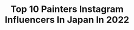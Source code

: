 ---
title: Top 10 Painters Instagram Influencers In Japan In 2022
description: >-
  Find top painters Instagram influencers in Japan in 2022. Most popular hashtags: #art #drawing #artwork.
platform: Instagram
hits: 49
text_top: Analyze the most popular Instagram accounts on inBeat.
text_bottom: Our platform has 49 Instagram influencers like this in Japan for you to pitch.
profiles:
  - username: "chai_yuuki"
    fullname: >-
      ユウキ YUUKI
    bio: >-
      💗CHAI @chaiofficialjpn 🦄 bassist 🍑 painter 💒 I’m Japanese
    location: "Japan"
    followers: 22495
    engagement: 400
    commentsToLikes: 0.009647
    id: ck0tztledrl0o0i1992nxr8gg
    verified: false
    hashtags: "#remake, #illustration, #chaiband, #neokawaii"
  - username: "hikaru_cho"
    fullname: >-
      チョーヒカル Hikaru Cho
    bio: >-
      Artist/Painter/Designer/🇨🇳🇯🇵 Currently in NY. *not a MUA(my makeup looks horrible)* DM me for inquiries. Check out my website for more pics💙
    location: "Japan"
    followers: 20743
    engagement: 300
    commentsToLikes: 0.005481
    id: ck6ttgvo2ajok0j71kjt8w0dc
    verified: false
    hashtags: "#linenewsvision, #bodypaint, #art, #quarantine"
  - username: "fc_satoko"
    fullname: >-
      SATOKO
    bio: >-
      Drummer Painter Writer Artist FUZZYCONTROL DORAMUTOAATO saveNovember ドラム 絵 個展 料理 11月を守る会
    location: "Japan"
    followers: 17359
    engagement: 1158
    commentsToLikes: 0.030095
    id: ckaovjgzz4toh0i78km0q9mip
    verified: false
    hashtags: "#jk2, #pp, #mv, #babyplayideas"
  - username: "noriomonma"
    fullname: >-
      Norio MONMA
    bio: >-
      Painter based in Tokyo, Japan.
    location: "Japan"
    followers: 11568
    engagement: 886
    commentsToLikes: 0.036555
    id: ck8t78xccfzp70j785nhepr7a
    verified: false
    hashtags: "#originalartwork, #dailyart, #artgallery, #collageart"
  - username: "daisuke_samejima"
    fullname: >-
      鮫島大輔 | Daisuke Samejima
    bio: >-
      Artist / Painter Based in Tokyo, Japan Contact : daisukesamejima@gmail.com #鮫島大輔 #daisukesamejima
    location: "Japan"
    followers: 20744
    engagement: 740
    commentsToLikes: 0.017195
    id: ck6trpnvj0cws0j71uvmrwdqr
    verified: false
    hashtags: "#landscape, #painting, #exhibition, #artist"
  - username: "matychevriere"
    fullname: >-
      Maty Chevrière
    bio: >-
      🎨📸 📍Tokyo 🇯🇵 Photographer & painter. Canarian 🌋 Qué bonita es la desnudez, que nos viste de iguales✨
    location: "Japan"
    followers: 30184
    engagement: 632
    commentsToLikes: 0.014141
    id: ck5zra3vuw6wc0i14djwj8bxy
    verified: false
    hashtags: "#freedom, #gooddays, #35mm, #quarantine"
  - username: "dmocba"
    fullname: >-
      CBA
    bio: >-
      I'm CBA, a painter as abstract artist from Kobe, japan. Thank you for dropping by. 神戸を拠点に活動しているCBA（シーバ）です。 We can deal here. Please send me a DM here.
    location: "Japan"
    followers: 47775
    engagement: 287
    commentsToLikes: 0.025762
    id: ck15tiuqxias30i19czdtn64a
    verified: false
    hashtags: "#modernart, #colorpop, #abstractmag, #contemporarypainting"
  - username: "gravityfreegram"
    fullname: >-
      Gravityfree
    bio: >-
      Artist / Painter unit based on Tokyo. Live painting, Mural, Illustration, & more.. ✨Official Online Store✨
    location: "Japan"
    followers: 5483
    engagement: 1074
    commentsToLikes: 0.007359
    id: ck6u7camlkok00j71nc9hwiwn
    verified: false
    hashtags: "#nanyo, #shirataka, #japan, #liveart"
  - username: "abe_watercolor"
    fullname: >-
      Abe Toshiyuki
    bio: >-
      水彩画家 あべとしゆき Watercolor painter, Japanese. twitter.com/abe_watercolor
    location: "Japan"
    followers: 14847
    engagement: 1497
    commentsToLikes: 0.019599
    id: ck5zspc13yxpn0i14ylfs3lh0
    verified: false
    hashtags: ""
  - username: "dragon76art"
    fullname: >-
      Dragon76
    bio: >-
      Japanese Artist, muralist, Painter, Based in New York
    location: "Japan"
    followers: 30473
    engagement: 329
    commentsToLikes: 0.011184
    id: ck1367bc353b00i1923676x0u
    verified: false
    hashtags: "#procreate, #repost, #dr76lockdowncollab, #arttoys"
---